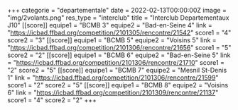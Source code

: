 +++
categorie = "departementale"
date = 2022-02-13T00:00:00Z
image = "img/2volants.png"
res_type = "interclub"
title = "Interclub Departementaux J10"
[[score]]
equipe1 = "BCMB 3"
equipe2 = "Bad-en-Seine 4"
link = "https://icbad.ffbad.org/competition/2101305/rencontre/21542"
score1 = "4"
score2 = "3"
[[score]]
equipe1 = "BCMB 5"
equipe2 = "Voisins 5"
link = "https://icbad.ffbad.org/competition/2101306/rencontre/21656"
score1 = "5"
score2 = "2"
[[score]]
equipe1 = "BCMB 6"
equipe2 = "Bad-en-Seine 5"
link = "https://icbad.ffbad.org/competition/2101306/rencontre/21710"
score1 = "2"
score2 = "5"
[[score]]
equipe1 = "BCMB 7"
equipe2 = "Mesnil St-Denis 1"
link = "https://icbad.ffbad.org/competition/2101306/rencontre/21599"
score1 = "2"
score2 = "5"
[[score]]
equipe1 = "BCMB 8"
equipe2 = "Voisins 6"
link = "https://icbad.ffbad.org/competition/2101309/rencontre/21137"
score1 = "4"
score2 = "2"
+++
